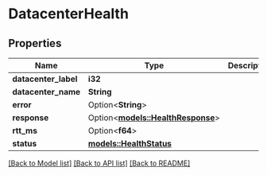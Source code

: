 # DatacenterHealth

## Properties

Name | Type | Description | Notes
------------ | ------------- | ------------- | -------------
**datacenter_label** | **i32** |  | 
**datacenter_name** | **String** |  | 
**error** | Option<**String**> |  | [optional]
**response** | Option<[**models::HealthResponse**](HealthResponse.md)> |  | [optional]
**rtt_ms** | Option<**f64**> |  | [optional]
**status** | [**models::HealthStatus**](HealthStatus.md) |  | 

[[Back to Model list]](../README.md#documentation-for-models) [[Back to API list]](../README.md#documentation-for-api-endpoints) [[Back to README]](../README.md)


